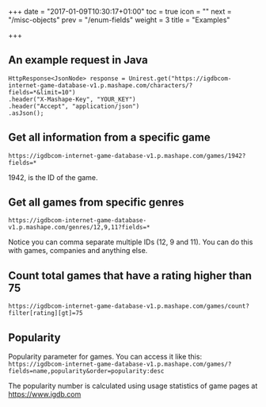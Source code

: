 +++
date = "2017-01-09T10:30:17+01:00"
toc = true
icon = "<b class='fa fa-smile-o'></b>"
next = "/misc-objects"
prev = "/enum-fields"
weight = 3
title = "Examples"

+++

## An example request in Java

```
HttpResponse<JsonNode> response = Unirest.get("https://igdbcom-internet-game-database-v1.p.mashape.com/characters/?fields=*&limit=10")
.header("X-Mashape-Key", "YOUR_KEY")
.header("Accept", "application/json")
.asJson();
```

## Get all information from a specific game

`https://igdbcom-internet-game-database-v1.p.mashape.com/games/1942?fields=*`

1942, is the ID of the game.

## Get all games from specific genres

`https://igdbcom-internet-game-database-v1.p.mashape.com/genres/12,9,11?fields=*`

Notice you can comma separate multiple IDs (12, 9 and 11). You can do this with games, companies and anything else.

## Count total games that have a rating higher than 75

`https://igdbcom-internet-game-database-v1.p.mashape.com/games/count?filter[rating][gt]=75`

## Popularity

Popularity parameter for games. You can access it like this:
`https://igdbcom-internet-game-database-v1.p.mashape.com/games/?fields=name,popularity&order=popularity:desc`

The popularity number is calculated using usage statistics of game pages at https://www.igdb.com
